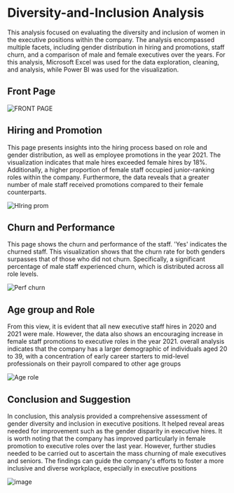 # Diversity-and-Inclusion Analysis
This analysis focused on evaluating the diversity and inclusion of women in the executive positions within the company. The analysis encompassed multiple facets, including gender distribution in hiring and promotions, staff churn, and a comparison of male and female executives over the years. For this analysis, Microsoft Excel was used for the data exploration, cleaning, and analysis, while Power BI was used for the visualization.

## Front Page
![FRONT PAGE](https://github.com/Remilekunolamide/Diversity-and-Inclusion/assets/134251336/8af6ccd5-44a5-4f3c-ad66-a7412127f5d6)

## Hiring and Promotion
This page presents insights into the hiring process based on role and gender distribution, as well as employee promotions in the year 2021. The visualization indicates that male hires exceeded female hires by 18%. Additionally, a higher proportion of female staff occupied junior-ranking roles within the company. Furthermore, the data reveals that a greater number of male staff received promotions compared to their female counterparts.

![HIring prom](https://github.com/Remilekunolamide/Diversity-and-Inclusion/assets/134251336/9db2c5b7-b92d-4896-b43d-5be2bb354ace)

## Churn and Performance
This page shows the churn and performance of the staff. 'Yes' indicates the churned staff. This visualization shows that the churn rate for both genders surpasses that of those who did not churn. Specifically, a significant percentage of male staff experienced churn, which is distributed across all role levels.

![Perf  churn](https://github.com/Remilekunolamide/Diversity-and-Inclusion/assets/134251336/94a376b9-76f5-4e65-9494-b0980852f228)

## Age group and Role
From this view, it is evident that all new executive staff hires in 2020 and 2021 were male. However, the data also shows an encouraging increase in female staff promotions to executive roles in the year 2021. overall analysis indicates that the company has a larger demographic of individuals aged 20 to 39, with a concentration of early career starters to mid-level professionals on their payroll compared to other age groups

![Age role](https://github.com/Remilekunolamide/Diversity-and-Inclusion/assets/134251336/ff2ba0f6-e5ce-476e-8257-8350d5c6842f)

## Conclusion and Suggestion
In conclusion, this analysis provided a comprehensive assessment of gender diversity and inclusion in executive positions. It helped reveal areas needed for improvement such as the gender disparity in executive hires.  It is worth noting that the company has improved particularly in female promotion to executive roles over the last year. However, further studies needed to be carried out to ascertain the mass churning of male executives and seniors. The findings can guide the company's efforts to foster a more inclusive and diverse workplace, especially in executive positions

![image](https://github.com/Remilekunolamide/Diversity-and-Inclusion/assets/134251336/3afc5f60-047b-41b9-bc7a-9baf71309a0e)

